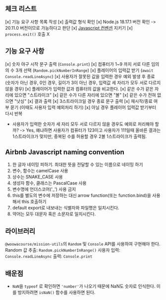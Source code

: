 ## 체크 리스트

[x] 기능 요구 사항 목록 작성
[x] 출력값 형식 확인
[x] Node.js 18.17.1 버전 확인 -> 20.11.0 버전이므로 가능하다고 판단
[x] [Javascript 컨벤션](https://github.com/woowacourse/woowacourse-docs/tree/main/styleguide/javascript) 지키기
[x] `process.exit()` 호출 X

## 기능 요구 사항

[x] 숫자 야구 시작 문구 출력 (`Console.print`)
[x] 컴퓨터가 1~9 까지 서로 다른 임의의 수 3개 선택 (`Random.pickNumberInRange`)
[x] 플레이어의 입력값 받기 (`await Console.readLineAsync`)
[x] 사용자가 잘못된 값을 입력한 경우 예외 발생 후 종료 (숫자가 아닌 경우, 0인 경우, 길이가 3이 아닌 경우, 입력값 세 자리가 모두 서로 다르지 않을 경우)
[x] 플레이어가 입력한 값과 컴퓨터의 값을 비교한다.
[x] 같은 수가 같은 자리에 있으면 "스트라이크"
[x] 같은 수가 다른 자리에 있으면 "볼"
[x] 같은 수가 전혀 없으면 "낫싱"
[x] 결과 출력
[x] 3스트라이크일 경우 종료 문구 출력
[x] 재시작/종료 여부 묻기 (이때도 사용자 입력 예외처리 하기)
[x] 아닐 경우 플레이어 입력값 받기부터 다시 반복

-   사용자가 입력한 숫자가 세 자리 모두 서로 다르지 않을 경우도 예외로 처리해야 할까?
    -> Yes, 왜냐하면 사용자가 컴퓨터가 123이고 사용자가 111일때 올바른 결과는 1스트라이크가 맞지만, 중복된 수를 허용할 경우 2볼 1스트라이크가 출력됨.

## Airbnb Javascript naming convention

1. 한 글자 네이밍 피하기. 최대한 뜻을 전달할 수 있는 이름으로 네이밍 하기
2. 변수, 함수는 camelCase 사용
3. 상수는 SNAKE_CASE 사용
4. 생성자 함수, 클래스는 PascalCase 사용
5. 변수명에 언더스코어('\_') 사용 금지
6. this를 별도의 변수에 저장하는 대신 arrow function(또는 function.bind)을 사용해서 this 호출하기
7. default export로 내보내는 식별자와 파일명은 일치시킨다.
8. 약어는 모두 대문자 혹은 소문자로 일치시킨다.

## 라이브러리

`@woowacourse/mission-utils`의 `Random` 및 `Console` API를 사용하여 구현해야 한다.
Random 값 추출: `Random.pickNumberInRange()`
사용자 입력: `Console.readLineAsync`
출력: `Console.print`

## 배운점

-   `NaN`을 `typeof` 로 확인하면 `'number'`가 나오기 때문에 NaN도 숫자로 인식한다.
    이를 방지하려면 `isNaN()` 함수를 사용하면 된다.
